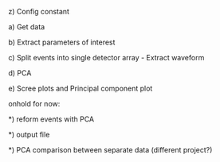 z) Config constant

a) Get data

b) Extract parameters of interest

c) Split events into single detector array -  Extract waveform

d) PCA

e) Scree plots and Principal component plot

onhold for now:

*) reform events with PCA

*) output file

*) PCA comparison between separate data (different project?)
